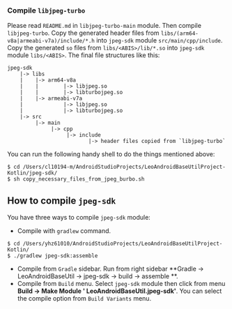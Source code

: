 ### Compile `libjpeg-turbo`

Please read `README.md` in `libjpeg-turbo-main` module. Then compile `libjpeg-turbo`. Copy the
generated header files from `libs/(arm64-v8a|armeabi-v7a)/include/*.h` into `jpeg-sdk`
module `src/main/cpp/include`. Copy the generated `so` files from `libs/<ABIS>/lib/*.so`
into `jpeg-sdk` module `libs/<ABIS>`. The final file structures like this:

```
jpeg-sdk
    |-> libs
    |    |-> arm64-v8a
    |    |        |-> libjpeg.so
    |    |        |-> libturbojpeg.so
    |    |-> armeabi-v7a
    |             |-> libjpeg.so
    |             |-> libturbojpeg.so
    |-> src
         |-> main
              |-> cpp
                   |-> include
                          |-> header files copied from `libjpeg-turbo`
```

You can run the following handy shell to do the things mentioned above:

```shell
$ cd /Users/cl10194-m/AndroidStudioProjects/LeoAndroidBaseUtilProject-Kotlin/jpeg-sdk/
$ sh copy_necessary_files_from_jpeg_burbo.sh
```

## How to compile `jpeg-sdk`
You have three ways to compile `jpeg-sdk` module:

- Compile with `gradlew` command.

```
$ cd /Users/yhz61010/AndroidStudioProjects/LeoAndroidBaseUtilProject-Kotlin/
$ ./gradlew jpeg-sdk:assemble
```

- Compile from `Gradle` sidebar. Run from right sidebar **Gradle -> LeoAndroidBaseUtil -> jpeg-sdk
  -> build -> assemble **.
- Compile from `Build` menu. Select `jpeg-sdk` module then click from menu **Build -> Make Module '
  LeoAndroidBaseUtil.jpeg-sdk'**. You can select the compile option from `Build Variants` menu. 
